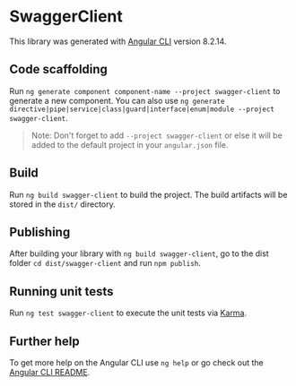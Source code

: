 # SwaggerClient

This library was generated with [Angular CLI](https://github.com/angular/angular-cli) version 8.2.14.

## Code scaffolding

Run `ng generate component component-name --project swagger-client` to generate a new component. You can also use `ng generate directive|pipe|service|class|guard|interface|enum|module --project swagger-client`.
> Note: Don't forget to add `--project swagger-client` or else it will be added to the default project in your `angular.json` file. 

## Build

Run `ng build swagger-client` to build the project. The build artifacts will be stored in the `dist/` directory.

## Publishing

After building your library with `ng build swagger-client`, go to the dist folder `cd dist/swagger-client` and run `npm publish`.

## Running unit tests

Run `ng test swagger-client` to execute the unit tests via [Karma](https://karma-runner.github.io).

## Further help

To get more help on the Angular CLI use `ng help` or go check out the [Angular CLI README](https://github.com/angular/angular-cli/blob/master/README.md).
